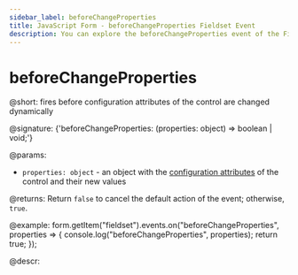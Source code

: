 ```yaml
---
sidebar_label: beforeChangeProperties
title: JavaScript Form - beforeChangeProperties Fieldset Event 
description: You can explore the beforeChangeProperties event of the Fieldset control of Form in the documentation of the DHTMLX JavaScript UI library. Browse developer guides and API reference, try out code examples and live demos, and download a free 30-day evaluation version of DHTMLX Suite.
---
```


# beforeChangeProperties

@short: fires before configuration attributes of the control are changed dynamically

@signature: {'beforeChangeProperties: (properties: object) => boolean | void;'}

@params:
- `properties: object` - an object with the [configuration attributes](form/api/fieldset/fieldset_setproperties_method.md) of the control and their new values

@returns:
Return `false` to cancel the default action of the event; otherwise, `true`.

@example:
form.getItem("fieldset").events.on("beforeChangeProperties", properties => {
    console.log("beforeChangeProperties", properties);
    return true;
});

@descr: